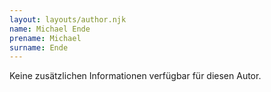 ```yaml
---
layout: layouts/author.njk
name: Michael Ende
prename: Michael
surname: Ende
---
```

Keine zusätzlichen Informationen verfügbar für diesen Autor.
